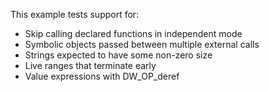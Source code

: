 This example tests support for:

* Skip calling declared functions in independent mode
* Symbolic objects passed between multiple external calls
* Strings expected to have some non-zero size
* Live ranges that terminate early
* Value expressions with DW_OP_deref

